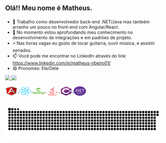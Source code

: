 ## Olá!! Meu nome é Matheus.
### 

- 🔭 Trabalho como desenvolvedor back-end .NET/Java mas também arranho um pouco no front-end com Angular/React.
- 🌱 No momento estou aprofundando meu conhecimento no desenvolvimento de integrações e em padrões de projeto.
- ⚡ Nas horas vagas eu gosto de tocar guitarra, ouvir música, e assistir seriados.
- 📫 Você pode me encontrar no LinkedIn através do link: https://www.linkedin.com/in/matheus-ribeiro01/
- 😄 Pronomes: Ele/Dele

<div>
  <a href="https://github.com/MatheusRibeiro01">
  <img height="180em" src="https://github-readme-stats.vercel.app/api?username=MatheusRibeiro01&show_icons=true&theme=dracula&include_all_commits=true&count_private=true"/>
  <img height="180em" src="https://github-readme-stats.vercel.app/api/top-langs/?username=MatheusRibeiro01&layout=compact&langs_count=7&theme=dracula"/>
</div>
<div style="display: inline_block"><br>
  <img align="center" alt="Angular" height="30" width="40" src="https://github.com/devicons/devicon/blob/master/icons/angularjs/angularjs-original.svg">
  <img align="center" alt="React" height="30" width="40" src="https://raw.githubusercontent.com/devicons/devicon/master/icons/react/react-original.svg">
  <img align="center" alt="Spring" height="30" width="40" src="https://github.com/devicons/devicon/blob/master/icons/spring/spring-original-wordmark.svg">
  <img align="center" alt="Java" height="30" width="40" src="https://github.com/devicons/devicon/blob/master/icons/java/java-plain.svg">
  <img align="center" alt="Csharp" height="30" width="40" src="https://raw.githubusercontent.com/devicons/devicon/master/icons/csharp/csharp-original.svg">
  <img align="center" alt="DotNet" height="30" width="40" src="https://github.com/devicons/devicon/blob/master/icons/dotnetcore/dotnetcore-original.svg">
</div>
  
  ##
<div> 
 
  ![Snake animation](https://github.com/MatheusRibeiro01/MatheusRibeiro01/blob/output/github-contribution-grid-snake.svg)
</div>
